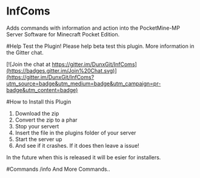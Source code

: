 # InfComs
Adds commands with information and action into the PocketMine-MP Server Software for Minecraft Pocket Edition.

#Help Test the Plugin!
Please help beta test this plugin. More information in the Gitter chat.

[![Join the chat at https://gitter.im/DunxGit/InfComs](https://badges.gitter.im/Join%20Chat.svg)](https://gitter.im/DunxGit/InfComs?utm_source=badge&utm_medium=badge&utm_campaign=pr-badge&utm_content=badge)

#How to Install this Plugin
1. Download the zip
2. Convert the zip to a phar
3. Stop your servert
4. Insert the file in the plugins folder of your server
5. Start the server up
6. And see if it crashes. If it does then leave a issue!

In the future when this is released it will be esier for installers.

#Commands
/info
And More Commands..
